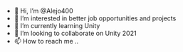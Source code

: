 - 👋 Hi, I’m @Alejo400
- 👀 I’m interested in better job opportunities and projects
- 🌱 I’m currently learning Unity
- 💞️ I’m looking to collaborate on Unity 2021
- 📫 How to reach me ..

<!---
Alejo400/Alejo400 is a ✨ special ✨ repository because its `README.md` (this file) appears on your GitHub profile.
You can click the Preview link to take a look at your changes.
--->
